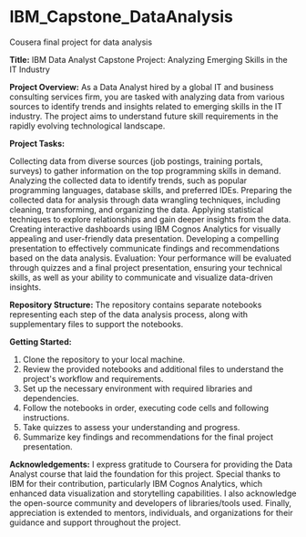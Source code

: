 # IBM_Capstone_DataAnalysis

Cousera final project for data analysis

**Title:** IBM Data Analyst Capstone Project: Analyzing Emerging Skills in the IT Industry

**Project Overview:**
As a Data Analyst hired by a global IT and business consulting services firm, you are tasked with analyzing data from various sources to identify trends and insights related to emerging skills in the IT industry. The project aims to understand future skill requirements in the rapidly evolving technological landscape.

**Project Tasks:**

Collecting data from diverse sources (job postings, training portals, surveys) to gather information on the top programming skills in demand.
Analyzing the collected data to identify trends, such as popular programming languages, database skills, and preferred IDEs.
Preparing the collected data for analysis through data wrangling techniques, including cleaning, transforming, and organizing the data.
Applying statistical techniques to explore relationships and gain deeper insights from the data.
Creating interactive dashboards using IBM Cognos Analytics for visually appealing and user-friendly data presentation.
Developing a compelling presentation to effectively communicate findings and recommendations based on the data analysis.
Evaluation:
Your performance will be evaluated through quizzes and a final project presentation, ensuring your technical skills, as well as your ability to communicate and visualize data-driven insights.

**Repository Structure:**
The repository contains separate notebooks representing each step of the data analysis process, along with supplementary files to support the notebooks.

**Getting Started:**
1) Clone the repository to your local machine.
2) Review the provided notebooks and additional files to understand the project's workflow and requirements.
3) Set up the necessary environment with required libraries and dependencies.
4) Follow the notebooks in order, executing code cells and following instructions.
5) Take quizzes to assess your understanding and progress.
6) Summarize key findings and recommendations for the final project presentation.

**Acknowledgements:**
I express gratitude to Coursera for providing the Data Analyst course that laid the foundation for this project. Special thanks to IBM for their contribution, particularly IBM Cognos Analytics, which enhanced data visualization and storytelling capabilities. I also acknowledge the open-source community and developers of libraries/tools used. Finally, appreciation is extended to mentors, individuals, and organizations for their guidance and support throughout the project.
